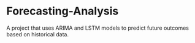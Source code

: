 # Forecasting-Analysis
A project that uses ARIMA and LSTM models to predict future outcomes based on historical data.
